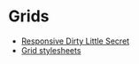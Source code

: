 # Grids

* [Responsive Dirty Little Secret](http://www.palantir.net/blog/responsive-design-s-dirty-little-secret)
* [Grid stylesheets](http://gridstylesheets.org/)